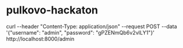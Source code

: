 # pulkovo-hackaton

curl --header "Content-Type: application/json"
--request POST
--data '{"username": "admin", "password": "gPZENmQb6v2vlLY1"}'
http://localhost:8000/admin
